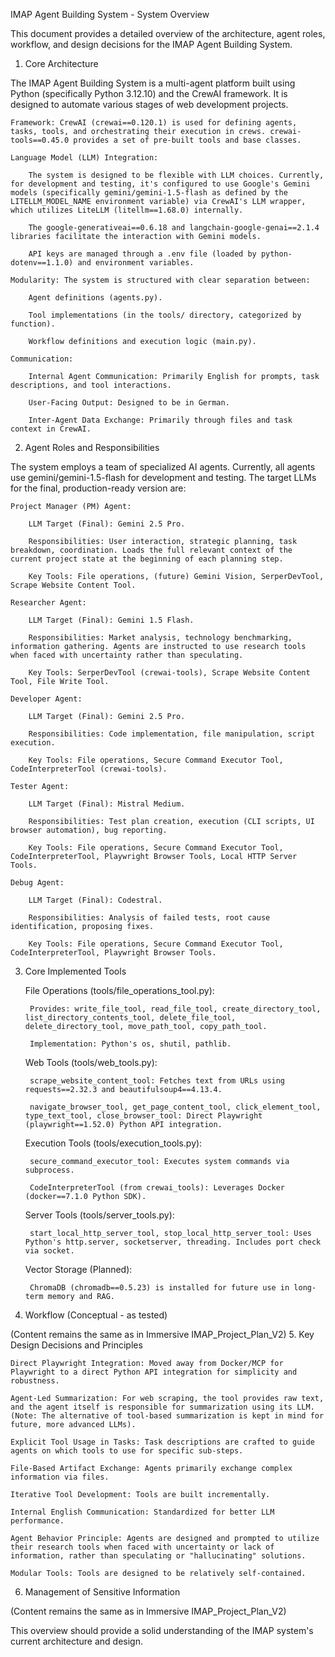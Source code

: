 IMAP Agent Building System - System Overview

This document provides a detailed overview of the architecture, agent roles, workflow, and design decisions for the IMAP Agent Building System.
1. Core Architecture

The IMAP Agent Building System is a multi-agent platform built using Python (specifically Python 3.12.10) and the CrewAI framework. It is designed to automate various stages of web development projects.

    Framework: CrewAI (crewai==0.120.1) is used for defining agents, tasks, tools, and orchestrating their execution in crews. crewai-tools==0.45.0 provides a set of pre-built tools and base classes.

    Language Model (LLM) Integration:

        The system is designed to be flexible with LLM choices. Currently, for development and testing, it's configured to use Google's Gemini models (specifically gemini/gemini-1.5-flash as defined by the LITELLM_MODEL_NAME environment variable) via CrewAI's LLM wrapper, which utilizes LiteLLM (litellm==1.68.0) internally.

        The google-generativeai==0.6.18 and langchain-google-genai==2.1.4 libraries facilitate the interaction with Gemini models.

        API keys are managed through a .env file (loaded by python-dotenv==1.1.0) and environment variables.

    Modularity: The system is structured with clear separation between:

        Agent definitions (agents.py).

        Tool implementations (in the tools/ directory, categorized by function).

        Workflow definitions and execution logic (main.py).

    Communication:

        Internal Agent Communication: Primarily English for prompts, task descriptions, and tool interactions.

        User-Facing Output: Designed to be in German.

        Inter-Agent Data Exchange: Primarily through files and task context in CrewAI.

2. Agent Roles and Responsibilities

The system employs a team of specialized AI agents. Currently, all agents use gemini/gemini-1.5-flash for development and testing. The target LLMs for the final, production-ready version are:

    Project Manager (PM) Agent:

        LLM Target (Final): Gemini 2.5 Pro.

        Responsibilities: User interaction, strategic planning, task breakdown, coordination. Loads the full relevant context of the current project state at the beginning of each planning step.

        Key Tools: File operations, (future) Gemini Vision, SerperDevTool, Scrape Website Content Tool.

    Researcher Agent:

        LLM Target (Final): Gemini 1.5 Flash.

        Responsibilities: Market analysis, technology benchmarking, information gathering. Agents are instructed to use research tools when faced with uncertainty rather than speculating.

        Key Tools: SerperDevTool (crewai-tools), Scrape Website Content Tool, File Write Tool.

    Developer Agent:

        LLM Target (Final): Gemini 2.5 Pro.

        Responsibilities: Code implementation, file manipulation, script execution.

        Key Tools: File operations, Secure Command Executor Tool, CodeInterpreterTool (crewai-tools).

    Tester Agent:

        LLM Target (Final): Mistral Medium.

        Responsibilities: Test plan creation, execution (CLI scripts, UI browser automation), bug reporting.

        Key Tools: File operations, Secure Command Executor Tool, CodeInterpreterTool, Playwright Browser Tools, Local HTTP Server Tools.

    Debug Agent:

        LLM Target (Final): Codestral.

        Responsibilities: Analysis of failed tests, root cause identification, proposing fixes.

        Key Tools: File operations, Secure Command Executor Tool, CodeInterpreterTool, Playwright Browser Tools.

3. Core Implemented Tools

    File Operations (tools/file_operations_tool.py):

        Provides: write_file_tool, read_file_tool, create_directory_tool, list_directory_contents_tool, delete_file_tool, delete_directory_tool, move_path_tool, copy_path_tool.

        Implementation: Python's os, shutil, pathlib.

    Web Tools (tools/web_tools.py):

        scrape_website_content_tool: Fetches text from URLs using requests==2.32.3 and beautifulsoup4==4.13.4.

        navigate_browser_tool, get_page_content_tool, click_element_tool, type_text_tool, close_browser_tool: Direct Playwright (playwright==1.52.0) Python API integration.

    Execution Tools (tools/execution_tools.py):

        secure_command_executor_tool: Executes system commands via subprocess.

        CodeInterpreterTool (from crewai_tools): Leverages Docker (docker==7.1.0 Python SDK).

    Server Tools (tools/server_tools.py):

        start_local_http_server_tool, stop_local_http_server_tool: Uses Python's http.server, socketserver, threading. Includes port check via socket.

    Vector Storage (Planned):

        ChromaDB (chromadb==0.5.23) is installed for future use in long-term memory and RAG.

4. Workflow (Conceptual - as tested)

(Content remains the same as in Immersive IMAP_Project_Plan_V2)
5. Key Design Decisions and Principles

    Direct Playwright Integration: Moved away from Docker/MCP for Playwright to a direct Python API integration for simplicity and robustness.

    Agent-Led Summarization: For web scraping, the tool provides raw text, and the agent itself is responsible for summarization using its LLM. (Note: The alternative of tool-based summarization is kept in mind for future, more advanced LLMs).

    Explicit Tool Usage in Tasks: Task descriptions are crafted to guide agents on which tools to use for specific sub-steps.

    File-Based Artifact Exchange: Agents primarily exchange complex information via files.

    Iterative Tool Development: Tools are built incrementally.

    Internal English Communication: Standardized for better LLM performance.

    Agent Behavior Principle: Agents are designed and prompted to utilize their research tools when faced with uncertainty or lack of information, rather than speculating or "hallucinating" solutions.

    Modular Tools: Tools are designed to be relatively self-contained.

6. Management of Sensitive Information

(Content remains the same as in Immersive IMAP_Project_Plan_V2)

This overview should provide a solid understanding of the IMAP system's current architecture and design.